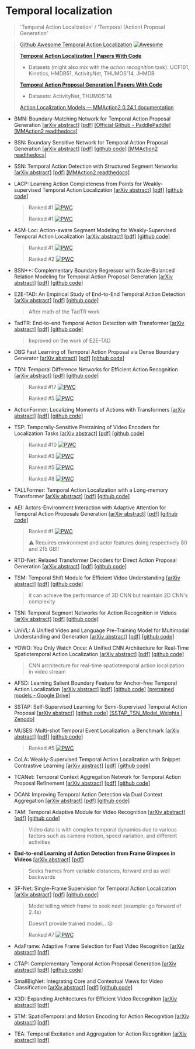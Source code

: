 Temporal localization
===

> 'Temporal Action Localization' / 'Temporal (Action) Proposal Generation'

> [Github Awesome Temporal Action Localization](https://github.com/Alvin-Zeng/Awesome-Temporal-Action-Localization) [![Awesome](https://cdn.rawgit.com/sindresorhus/awesome/d7305f38d29fed78fa85652e3a63e154dd8e8829/media/badge.svg)](https://github.com/Alvin-Zeng/Awesome-Temporal-Action-Localization)
>
> **[Temporal Action Localization | Papers With Code](https://paperswithcode.com/task/action-recognition)**
> * Datasets (might also mix with the _action recognition_ task): UCF101, Kinetics, HMDB51, ActivityNet, THUMOS'14, JHMDB
>
> **[Temporal Action Proposal Generation | Papers With Code](https://paperswithcode.com/task/temporal-action-proposal-generation)**
> * Datasets: ActivityNet, THUMOS'14
>
> [Action Localization Models — MMAction2 0.24.1 documentation](https://mmaction2.readthedocs.io/en/latest/localization_models.html)

* BMN: Boundary-Matching Network for Temporal Action Proposal Generation [[arXiv abstract]](https://arxiv.org/abs/1907.09702) [[pdf]](1907.09702.pdf)
[[Official Github - PaddlePaddle]](https://github.com/PaddlePaddle/models/tree/develop/PaddleCV/video/models/bmn) [[MMAction2 readthedocs]](https://mmaction2.readthedocs.io/en/latest/localization_models.html#bmn)

* BSN: Boundary Sensitive Network for Temporal Action Proposal Generation [[arXiv abstract]](https://arxiv.org/abs/1806.02964) [[pdf]](1806.02964.pdf) [[github code]](https://github.com/wzmsltw/BSN-boundary-sensitive-network.pytorch) [[MMAction2 readthedocs]](https://mmaction2.readthedocs.io/en/latest/localization_models.html#bsn)

* SSN: Temporal Action Detection with Structured Segment Networks [[arXiv abstract]](https://arxiv.org/abs/1704.06228) [[pdf]](1704.06228.pdf) [[MMAction2 readthedocs]](https://mmaction2.readthedocs.io/en/latest/localization_models.html#ssn)

* LACP: Learning Action Completeness from Points for Weakly-supervised Temporal Action Localization
[[arXiv abstract]](https://arxiv.org/abs/2108.05029) [[pdf]](2108.05029.pdf)
[[github code]](https://github.com/Pilhyeon/Learning-Action-Completeness-from-Points)
  > Ranked #1 [![PWC](https://img.shields.io/endpoint.svg?url=https://paperswithcode.com/badge/learning-action-completeness-from-points-for/weakly-supervised-action-localization-on-1)](https://paperswithcode.com/sota/weakly-supervised-action-localization-on-1?p=learning-action-completeness-from-points-for)
  >
  > Ranked #1 [![PWC](https://img.shields.io/endpoint.svg?url=https://paperswithcode.com/badge/learning-action-completeness-from-points-for/weakly-supervised-action-localization-on-5)](https://paperswithcode.com/sota/weakly-supervised-action-localization-on-5?p=learning-action-completeness-from-points-for)

* ASM-Loc: Action-aware Segment Modeling for Weakly-Supervised Temporal Action Localization [[arXiv abstract]](https://arxiv.org/abs/2203.15187) [[pdf]](2203.15187.pdf) [[github code]](https://github.com/boheumd/asm-loc)
  > Ranked #1 [![PWC](https://img.shields.io/endpoint.svg?url=https://paperswithcode.com/badge/asm-loc-action-aware-segment-modeling-for/weakly-supervised-action-localization-on-1)](https://paperswithcode.com/sota/weakly-supervised-action-localization-on-1?p=asm-loc-action-aware-segment-modeling-for)
  >
  > Ranked #2 [![PWC](https://img.shields.io/endpoint.svg?url=https://paperswithcode.com/badge/asm-loc-action-aware-segment-modeling-for/weakly-supervised-action-localization-on)](https://paperswithcode.com/sota/weakly-supervised-action-localization-on?p=asm-loc-action-aware-segment-modeling-for)

* BSN++: Complementary Boundary Regressor with Scale-Balanced Relation Modeling for Temporal Action Proposal Generation [[arXiv abstract]](https://arxiv.org/abs/2009.07641) [[pdf]](2009.07641.pdf) [[github code]](https://github.com/xxcheng0708/BSNPlusPlus-boundary-sensitive-network)

* E2E-TAD: An Empirical Study of End-to-End Temporal Action Detection [[arXiv abstract]](https://arxiv.org/abs/2204.02932) [[pdf]](2204.02932.pdf) [[github code]](https://github.com/xlliu7/E2E-TAD)
  > After math of the TadTR work

* TadTR: End-to-end Temporal Action Detection with Transformer [[arXiv abstract]](https://arxiv.org/abs/2106.10271) [[pdf]](2106.10271.pdf) [[github code]](https://github.com/xlliu7/TadTR)
  > Improved on the work of E2E-TAD

* DBG Fast Learning of Temporal Action Proposal via Dense Boundary Generator [[arXiv abstract]](https://arxiv.org/abs/1911.04127) [[pdf]](1911.04127.pdf) [[github code]](https://github.com/Tencent/ActionDetection-DBG)

* TDN: Temporal Difference Networks for Efficient Action Recognition [[arXiv abstract]](https://arxiv.org/abs/2012.10071) [[pdf]](2012.10071.pdf) [[github code]](https://github.com/MCG-NJU/TDN)
  > Ranked #17 [![PWC](https://img.shields.io/endpoint.svg?url=https://paperswithcode.com/badge/tdn-temporal-difference-networks-for/action-recognition-in-videos-on-something)](https://paperswithcode.com/sota/action-recognition-in-videos-on-something?p=tdn-temporal-difference-networks-for)
  >
  > Ranked #5 [![PWC](https://img.shields.io/endpoint.svg?url=https://paperswithcode.com/badge/tdn-temporal-difference-networks-for/action-recognition-in-videos-on-something-1)](https://paperswithcode.com/sota/action-recognition-in-videos-on-something-1?p=tdn-temporal-difference-networks-for)

* ActionFormer: Localizing Moments of Actions with Transformers [[arXiv abstract]](https://arxiv.org/abs/2202.07925) [[pdf]](2202.07925.pdf) [[github code]](https://github.com/happyharrycn/actionformer_release)

* TSP: Temporally-Sensitive Pretraining of Video Encoders for Localization Tasks [[arXiv abstract]](https://arxiv.org/abs/2011.11479) [[pdf]](2011.11479.pdf) [[github code]](https://github.com/HumamAlwassel/TSP)
  > Ranked #10 [![PWC](https://img.shields.io/endpoint.svg?url=https://paperswithcode.com/badge/tsp-temporally-sensitive-pretraining-of-video/temporal-action-localization-on-activitynet)](https://paperswithcode.com/sota/temporal-action-localization-on-activitynet?p=tsp-temporally-sensitive-pretraining-of-video)
  >
  > Ranked #3 [![PWC](https://img.shields.io/endpoint.svg?url=https://paperswithcode.com/badge/tsp-temporally-sensitive-pretraining-of-video/temporal-action-proposal-generation-on)](https://paperswithcode.com/sota/temporal-action-proposal-generation-on?p=tsp-temporally-sensitive-pretraining-of-video)
  >
  > Ranked #5 [![PWC](https://img.shields.io/endpoint.svg?url=https://paperswithcode.com/badge/tsp-temporally-sensitive-pretraining-of-video/dense-video-captioning-on-activitynet)](https://paperswithcode.com/sota/dense-video-captioning-on-activitynet?p=tsp-temporally-sensitive-pretraining-of-video)
  >
  > Ranked #8 [![PWC](https://img.shields.io/endpoint.svg?url=https://paperswithcode.com/badge/tsp-temporally-sensitive-pretraining-of-video/temporal-action-localization-on-thumos14)](https://paperswithcode.com/sota/temporal-action-localization-on-thumos14?p=tsp-temporally-sensitive-pretraining-of-video)

* TALLFormer: Temporal Action Localization with a Long-memory Transformer [[arXiv abstract]](https://arxiv.org/abs/2204.01680) [[pdf]](2204.01680.pdf) [[github code]](https://github.com/klauscc/tallformer)

* AEI: Actors-Environment Interaction with Adaptive Attention for Temporal Action Proposals Generation [[arXiv abstract]](https://arxiv.org/abs/2110.11474) [[pdf]](2110.11474.pdf) [[github code]](https://github.com/vhvkhoa/tapg-agentenvinteration)
  > Ranked #1 [![PWC](https://img.shields.io/endpoint.svg?url=https://paperswithcode.com/badge/aei-actors-environment-interaction-with/temporal-action-proposal-generation-on)](https://paperswithcode.com/sota/temporal-action-proposal-generation-on?p=aei-actors-environment-interaction-with)
  >
  > ⚠️ Requires environment and actor features doing respectively 80 and 215 GB!!

* RTD-Net: Relaxed Transformer Decoders for Direct Action Proposal Generation [[arXiv abstract]](https://arxiv.org/abs/2102.01894) [[pdf]](2102.01894.pdf) [[github code]](https://github.com/MCG-NJU/RTD-Action)

* TSM: Temporal Shift Module for Efficient Video Understanding [[arXiv abstract]](https://arxiv.org/abs/1811.08383) [[pdf]](1811.08383.pdf) [[github code]](https://github.com/mit-han-lab/temporal-shift-module)
  > it can achieve the performance of 3D CNN but maintain 2D CNN's complexity

* TSN: Temporal Segment Networks for Action Recognition in Videos [[arXiv abstract]](https://arxiv.org/abs/1705.02953) [[pdf]](1705.02953.pdf) [[github code]](https://github.com/yjxiong/temporal-segment-networks)

* UniVL: A Unified Video and Language Pre-Training Model for Multimodal Understanding and Generation [[arXiv abstract]](https://arxiv.org/abs/2002.06353) [[pdf]](2002.06353.pdf) [[github code]](https://github.com/microsoft/UniVL)

* YOWO: You Only Watch Once: A Unified CNN Architecture for Real-Time Spatiotemporal Action Localization [[arXiv abstract]](https://arxiv.org/abs/1911.06644) [[pdf]](1911.06644.pdf) [[github code]](https://github.com/wei-tim/YOWO)
  > CNN architecture for real-time spatiotemporal action localization in video stream

* AFSD: Learning Salient Boundary Feature for Anchor-free Temporal Action Localization [[arXiv abstract]](https://arxiv.org/abs/2103.13137) [[pdf]](2103.13137.pdf) [[github code]](https://github.com/TencentYoutuResearch/ActionDetection-AFSD)
[[pretrained models - Google Drive]](https://drive.google.com/drive/folders/1IG51-hMHVsmYpRb_53C85ISkpiAHfeVg)

* SSTAP: Self-Supervised Learning for Semi-Supervised Temporal Action Proposal
[[arXiv abstract]](https://arxiv.org/abs/2104.03214) [[github code]](https://github.com/wangxiang1230/SSTAP)
[[SSTAP_TSN_Model_Weights | Zenodo]](https://zenodo.org/record/5036065#.Yv4HxuxBweb)

* MUSES: Multi-shot Temporal Event Localization: a Benchmark [[arXiv abstract]](https://arxiv.org/abs/2012.09434) [[pdf]](2012.09434.pdf) [[github code]](https://github.com/xlliu7/MUSES)
  > Ranked #5 [![PWC](https://img.shields.io/endpoint.svg?url=https://paperswithcode.com/badge/multi-shot-temporal-event-localization-a/temporal-action-localization-on-thumos14)](https://paperswithcode.com/sota/temporal-action-localization-on-thumos14?p=multi-shot-temporal-event-localization-a)

* CoLA: Weakly-Supervised Temporal Action Localization with Snippet Contrastive Learning [[arXiv abstract]](https://arxiv.org/abs/2103.16392) [[pdf]](2103.16392.pdf) [[github code]](https://github.com/zhang-can/CoLA)

* TCANet: Temporal Context Aggregation Network for Temporal Action Proposal Refinement [[arXiv abstract]](https://arxiv.org/abs/2103.13141) [[pdf]](2103.13141.pdf) [[github code]](https://github.com/qinzhi-0110/Temporal-Context-Aggregation-Network-Pytorch)

* DCAN: Improving Temporal Action Detection via Dual Context Aggregation [[arXiv abstract]](https://arxiv.org/abs/2112.03612) [[pdf]](2112.03612.pdf) [[github code]](https://github.com/cg1177/DCAN)

* TAM: Temporal Adaptive Module for Video Recognition [[arXiv abstract]](https://arxiv.org/abs/2005.06803) [[pdf]](2005.06803.pdf) [[github code]](https://github.com/liu-zhy/temporal-adaptive-module)
  > Video data is with complex temporal dynamics due to various factors such as camera motion, speed variation, and different activities

* **End-to-end Learning of Action Detection from Frame Glimpses in Videos** [[arXiv abstract]](https://arxiv.org/abs/1511.06984) [[pdf]](1511.06984.pdf)
  > Seeks frames from variable distances, forward and as well backwards

* SF-Net: Single-Frame Supervision for Temporal Action Localization
[[arXiv abstract]](https://arxiv.org/abs/2003.06845) [[pdf]](2003.06845.pdf) [[github code]](https://github.com/Flowerfan/SF-Net)
  > Model telling which frame to seek next (example: go forward of 2.4s)
  >
  > Doesn't provide trained model... 😢
  >
  > Ranked #7 [![PWC](https://img.shields.io/endpoint.svg?url=https://paperswithcode.com/badge/sf-net-single-frame-supervision-for-temporal/weakly-supervised-action-localization-on)](https://paperswithcode.com/sota/weakly-supervised-action-localization-on?p=sf-net-single-frame-supervision-for-temporal)

* AdaFrame: Adaptive Frame Selection for Fast Video Recognition [[arXiv abstract]](https://arxiv.org/abs/1811.12432) [[pdf]](1811.12432.pdf)

* CTAP: Complementary Temporal Action Proposal Generation [[arXiv abstract]](https://arxiv.org/abs/1807.04821) [[pdf]](1807.04821.pdf)
[[github code]](https://github.com/jiyanggao/CTAP)

* SmallBigNet: Integrating Core and Contextual Views for Video Classification [[arXiv abstract]](https://arxiv.org/abs/2006.14582) [[pdf]](2006.14582.pdf) [[github code]](https://github.com/xhl-video/SmallBigNet)

* X3D: Expanding Architectures for Efficient Video Recognition [[arXiv abstract]](https://arxiv.org/abs/2004.04730) [[pdf]](2004.04730.pdf)

* STM: SpatioTemporal and Motion Encoding for Action Recognition [[arXiv abstract]](https://arxiv.org/abs/1908.02486) [[pdf]](1908.02486.pdf)

* TEA: Temporal Excitation and Aggregation for Action Recognition [[arXiv abstract]](https://arxiv.org/abs/2004.01398) [[pdf]](2004.01398.pdf)
